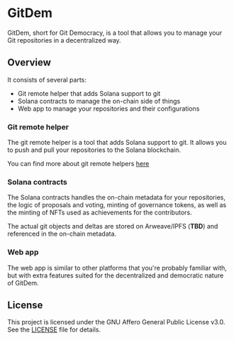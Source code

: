 # GitDem

GitDem, short for Git Democracy, is a tool that allows you to manage your Git repositories in a decentralized way.

## Overview

It consists of several parts:

- Git remote helper that adds Solana support to git
- Solana contracts to manage the on-chain side of things
- Web app to manage your repositories and their configurations

### Git remote helper

The git remote helper is a tool that adds Solana support to git. It allows you to push and pull your repositories to the Solana blockchain. 

You can find more about git remote helpers [here](https://git-scm.com/docs/gitremote-helpers)

### Solana contracts

The Solana contracts handles the on-chain metadata for your repositories, the logic of proposals and voting, minting of governance tokens, as well as the minting of NFTs used as achievements for the contributors.

The actual git objects and deltas are stored on Arweave/IPFS (**TBD**) and referenced in the on-chain metadata.

### Web app

The web app is similar to other platforms that you're probably familiar with, but with extra features suited for the decentralized and democratic nature of GitDem.

## License

This project is licensed under the GNU Affero General Public License v3.0. See the [LICENSE](LICENSE) file for details.
